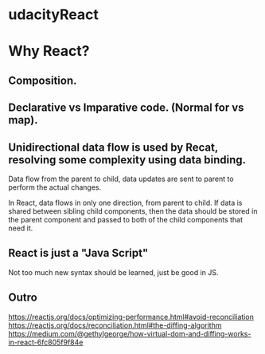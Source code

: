 # udacityReact

# Why React?

## Composition.

## Declarative vs Imparative code. (Normal for vs map).

## Unidirectional data flow is used by Recat, resolving some complexity using data binding.

Data flow from the parent to child, data updates are sent to parent to perform the actual changes.

In React, data flows in only one direction, from parent to child. If data is shared between sibling child components, then the data should be stored in the parent component and passed to both of the child components that need it.

## React is just a "Java Script"

Not too much new syntax should be learned, just be good in JS.

## Outro

https://reactjs.org/docs/optimizing-performance.html#avoid-reconciliation
https://reactjs.org/docs/reconciliation.html#the-diffing-algorithm
https://medium.com/@gethylgeorge/how-virtual-dom-and-diffing-works-in-react-6fc805f9f84e